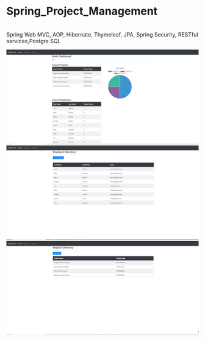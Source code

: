 <h1>Spring_Project_Management</h1> 
<br>Spring Web MVC, AOP, Hibernate, Thymeleaf, JPA, Spring Security, RESTful services,Postgre SQL<br />

![Image description](project-management/1.JPG)
![Image description](project-management/2.JPG)
![Image description](project-management/3.JPG)
